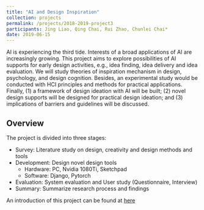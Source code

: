 ```yaml
---
title: "AI and Design Inspiration"
collection: projects
permalink: /projects/2018-2019-project3
participants: Jing Liao, Qing Chai, Rui Zhao, Chunlei Chai*
date: 2019-06-15
---
```


AI is experiencing the third tide. Interests of a broad applications of AI are increasingly growing. This project aims to explore possibilities of AI supports for early design activities, e.g., idea finding, idea delivery and idea evaluation. We will study theories of inspiration mechanism in design, psychology, and design cognition. Besides, an experimental study would be conducted with HCI principles and methods for practical applications. Finally, (1) a framework of design ideation with AI will be built; (2) novel design supports will be designed for practical design ideation; and (3) implications of barriers and guidelines will be discussed.

## Overview
The project is divided into three stages:
* Survey: Literature study on design, creativity and design methods and tools
* Development: Design novel design tools 
  * Hardware: PC, Nvidia 1080Ti, Sketchpad
  * Software: Django, Pytorch
* Evaluation: System evaluation and User study (Questionnaire, Interview)
* Summary: Summarize research process and findings

An introduction of this project can be found at [here](http://slides.com/jingliao/ai-design-creativity/#)
